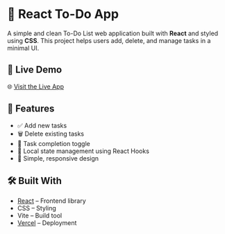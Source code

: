 # 📝 React To-Do App

A simple and clean To-Do List web application built with **React** and styled using **CSS**. This project helps users add, delete, and manage tasks in a minimal UI.

## 🔗 Live Demo

🌐 [Visit the Live App](https://react-todo-app-lake-iota.vercel.app)

## 🚀 Features

- ✅ Add new tasks
- 🗑️ Delete existing tasks
- 📌 Task completion toggle
- 💾 Local state management using React Hooks
- 🎯 Simple, responsive design


## 🛠️ Built With

- [React](https://reactjs.org/) – Frontend library
- CSS – Styling
- Vite – Build tool
- [Vercel](https://vercel.com) – Deployment



